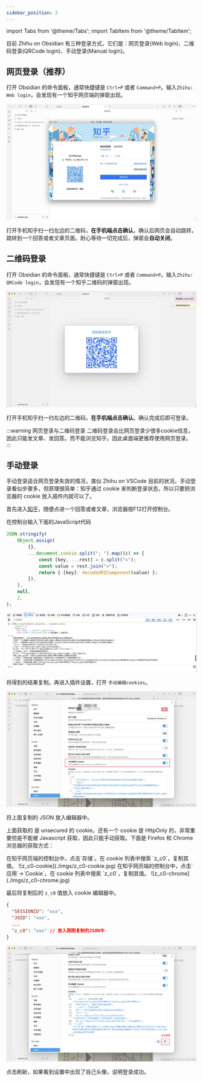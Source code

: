 ```yaml
---
sidebar_position: 2
---
```


import Tabs from '@theme/Tabs';
import TabItem from '@theme/TabItem';

目前 Zhihu on Obsidian 有三种登录方式，它们是：网页登录(Web login)、二维码登录(QRCode login)、手动登录(Manual login)。

## 网页登录（推荐）

打开 Obsidian 的命令面板，通常快捷键是 `Ctrl+P` 或者 `Command+P`。输入`Zhihu: Web login`，会发现有一个知乎网页端的弹窗出现。

![zhihu-weblogin](./imgs/zhihu-weblogin.jpg)

打开手机知乎扫一扫左边的二维码，**在手机端点击确认**，确认后网页会自动跳转，跳转到一个回答或者文章页面。耐心等待一切完成后，弹窗会**自动关闭**。

## 二维码登录

打开 Obsidian 的命令面板，通常快捷键是 `Ctrl+P` 或者 `Command+P`。输入`Zhihu: QRCode login`，会发现有一个知乎二维码的弹窗出现。

![zhihu-QRCode-login](./imgs/zhihu-QRCode-login.jpg)

打开手机知乎扫一扫左边的二维码，**在手机端点击确认**。确认完成后即可登录。

:::warning 网页登录与二维码登录
二维码登录会比网页登录少很多cookie信息，因此只能发文章、发回答。而不能浏览知乎。因此桌面端更推荐使用网页登录。
:::

## 手动登录

手动登录适合网页登录失效的情况，类似 Zhihu on VSCode 目前的状况。手动登录看似步骤多，但原理很简单：知乎通过 cookie 来判断登录状态，所以只要把浏览器的 cookie 放入插件内就可以了。

首先进入[知乎](https://www.zhihu.com/)，随便点进一个回答或者文章，浏览器按F12打开控制台。

在控制台输入下面的JavaScript代码

```javascript
JSON.stringify(
    Object.assign(
        {},
        ...document.cookie.split("; ").map((c) => {
            const [key, ...rest] = c.split("=");
            const value = rest.join("=");
            return { [key]: decodeURIComponent(value) };
        }),
    ),
    null,
    2,
);
```

![f12](./imgs/f12.jpg)

将得到的结果复制。再进入插件设置，打开 `手动编辑cookies`。

![enable-cookies-editor](./imgs/enable-cookies-editor.jpg)

将上面复制的 JSON 放入编辑器中。

上面获取的 是 unsecured 的 cookie。还有一个 cookie 是 HttpOnly 的，非常重要但是不能被 Javascript 获取，因此只能手动获取。下面是 Firefox 和 Chrome 浏览器的获取方式：

<Tabs>
<TabItem value="firefox" label="Firefox">
在知乎网页端的控制台中，点击`存储`。在 cookie 列表中搜索 `z_c0`，复制其值。
![z_c0-cookie](./imgs/z_c0-cookie.jpg)
</TabItem>
<TabItem value="chrome" label="Chrome">
在知乎网页端的控制台中，点击`应用`->`Cookie`。在 cookie 列表中搜索 `z_c0`，复制其值。
![z_c0-chrome](./imgs/z_c0-chrome.jpg)
</TabItem>
</Tabs>

最后将复制后的 `z_c0` 值放入 cookie 编辑器中。

```JSON
{
  "SESSIONID": "xxx",
  "JOID": "xxx",
  ...
  "z_c0": "xxx" // 放入刚刚复制的JSON中
}
```

![cookie-refresh](./imgs/cookie-refresh.jpg)

点击刷新，如果看到设置中出现了自己头像，说明登录成功。
